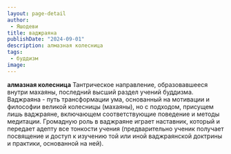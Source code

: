 ```yaml
---
layout: page-detail
author:
 - Яшодеви
title: ваджраяна
publishDate: "2024-09-01"
description: алмазная колесница
tags:
 - буддизм
image: 
---
```


__алмазная колесница__
Тантрическое направление, образовавшееся внутри махаяны, последний высший раздел учений буддизма. Ваджраяна - путь трансформации ума, основанный на мотивации и философии великой колесницы (махаяны), но с подходом, присущем лишь ваджраяне, включающем соответствующие поведение и методы медитации. Громадную роль в ваджраяне играет наставник, который и передает адепту все тонкости учения (предварительно ученик получает посвящение и доступ к изучению той или иной ваджраянской доктрины и практики, основанной на ней).

